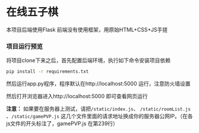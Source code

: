 # 在线五子棋
本项目后端使用Flask
前端没有使用框架，用原始HTML+CSS+JS手搓
### 项目运行预览

将项目clone下来之后，首先配置后端环境，执行如下命令安装项目依赖

```bash
pip install -r requirements.txt
```

然后运行app.py程序，程序默认在http://localhost:5000 运行，注意防火墙设置

然后打开浏览器进入http://localhost:5000 即可查看网页运行

**注意：** 如果要在服务器上测试，请把``` /static/index.js ```、 ``` /static/roomList.js ``` 、``` /static/gamePVP.js ``` 这几个文件里面的请求地址换成你的服务器公网IP。（在各js文件的开头标注了，gamePVP.js 在第239行）
